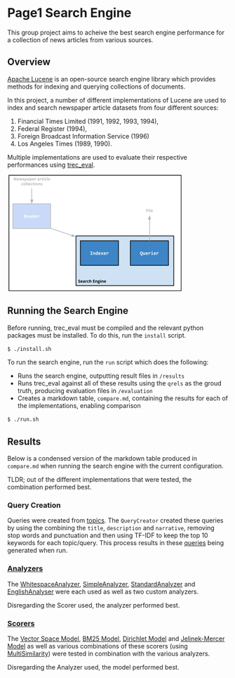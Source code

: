 # Page1 Search Engine
This group project aims to acheive the best search engine performance for a collection of news articles from various sources.

## Overview

[Apache Lucene](https://lucene.apache.org/) is an open-source search engine library which provides methods for indexing and querying collections of documents.

In this project, a number of different implementations of Lucene are used to index and search newspaper article datasets from four different sources:
1. Financial Times Limited (1991, 1992, 1993, 1994),
2. Federal Register (1994),
3. Foreign Broadcast Information Service (1996)
4. Los Angeles Times (1989, 1990).

Multiple implementations are used to evaluate their respective performances using [trec_eval](https://trec.nist.gov/trec_eval/).

![Overview](./page1-search-engine/overview.png)

## Running the Search Engine

Before running, trec_eval must be compiled and the relevant python packages must be installed. To do this, run the `install` script.

```sh
$ ./install.sh
```

To run the search engine, run the `run` script which does the following:

- Runs the search engine, outputting result files in `/results`
- Runs trec_eval against all of these results using the `qrels` as the groud truth, producing evaluation files in `/evaluation`
- Creates a markdown table, `compare.md`, containing the results for each of the implementations, enabling comparison

```sh
$ ./run.sh
```

## Results

Below is a condensed version of the markdown table produced in `compare.md` when running the search engine with the current configuration.

TLDR; out of the different implementations that were tested, the <TODO> combination performed best.
<TODO>

### Query Creation
Queries were created from [topics](./page1-search-engine/data/queries/topics.txt). The `QueryCreator` created these queries by using the combining the `title`, `description` and `narrative`, removing stop words and punctuation and then using TF-IDF to keep the top 10 keywords for each topic/query. This process results in these [queries](./page1-search-engine/data/queries/queries.txt) being generated when run.


### [Analyzers](https://lucene.apache.org/core/8_1_0/core/org/apache/lucene/analysis/Analyzer.html)

The [WhitespaceAnalyzer](https://lucene.apache.org/core/8_1_0/analyzers-common/org/apache/lucene/analysis/core/WhitespaceAnalyzer.html), [SimpleAnalyzer](https://lucene.apache.org/core/8_1_0/analyzers-common/org/apache/lucene/analysis/core/SimpleAnalyzer.html), [StandardAnalyzer](https://lucene.apache.org/core/8_0_0/core/org/apache/lucene/analysis/standard/StandardAnalyzer.html) and [EnglishAnalyser](https://lucene.apache.org/core/8_10_1/analyzers-common/org/apache/lucene/analysis/en/EnglishAnalyzer.html) were each used as well as two custom analyzers.

Disregarding the Scorer used, the <TODO> analyzer performed best.

### [Scorers](https://lucenenet.apache.org/docs/4.8.0-beta00007/api/Lucene.Net/Lucene.Net.Search.Similarities.html)

The [Vector Space Model](https://lucene.apache.org/core/8_1_0/core/org/apache/lucene/search/similarities/ClassicSimilarity.html), [BM25 Model](https://lucene.apache.org/core/8_1_0/core/org/apache/lucene/search/similarities/BM25Similarity.html), [Dirichlet Model](https://lucenenet.apache.org/docs/4.8.0-beta00007/api/Lucene.Net/Lucene.Net.Search.Similarities.LMDirichletSimilarity.html) and [Jelinek-Mercer Model](https://lucenenet.apache.org/docs/4.8.0-beta00007/api/Lucene.Net/Lucene.Net.Search.Similarities.LMJelinekMercerSimilarity.html) as well as various combinations of these scorers (using [MultiSimilarity](https://lucenenet.apache.org/docs/4.8.0-beta00007/api/Lucene.Net/Lucene.Net.Search.Similarities.MultiSimilarity.html)) were tested in combination with the various analyzers.

Disregarding the Analyzer used, the <TODO> model performed best.
